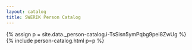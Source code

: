 ```yaml
---
layout: catalog
title: SWERIK Person Catalog
---
```

{% assign p = site.data._person-catalog.i-TsSisn5ymPqbg9pei8ZwUg %}
{% include person-catalog.html p=p %}

